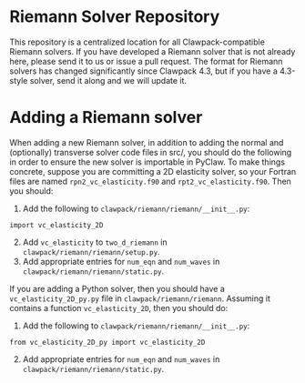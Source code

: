 # Riemann Solver Repository

This repository is a centralized location for all Clawpack-compatible Riemann
solvers.  If you have developed a Riemann solver that is not already here,
please send it to us or issue a pull request.  The format for Riemann solvers
has changed significantly since Clawpack 4.3, but if you have a 4.3-style solver,
send it along and we will update it.

# Adding a Riemann solver

When adding a new Riemann solver, in addition to adding the normal and
(optionally) transverse solver code files in src/, you should do the following
in order to ensure the new solver is importable in PyClaw.  To make things
concrete, suppose you are committing a 2D elasticity solver, so your Fortran 
files are named `rpn2_vc_elasticity.f90` and `rpt2_vc_elasticity.f90`.  Then you should:

1. Add the following to `clawpack/riemann/riemann/__init__.py`:
```
import vc_elasticity_2D
```
2. Add `vc_elasticity` to `two_d_riemann` in `clawpack/riemann/riemann/setup.py`.
3. Add appropriate entries for `num_eqn` and `num_waves` in `clawpack/riemann/riemann/static.py`.

If you are adding a Python solver, then you should have a `vc_elasticity_2D_py.py` 
file in `clawpack/riemann/riemann`. Assuming it contains a function `vc_elasticity_2D`, then 
you should do:

1. Add the following to `clawpack/riemann/riemann/__init__.py`:
```
from vc_elasticity_2D_py import vc_elasticity_2D
```
2. Add appropriate entries for `num_eqn` and `num_waves` in `clawpack/riemann/riemann/static.py`.
